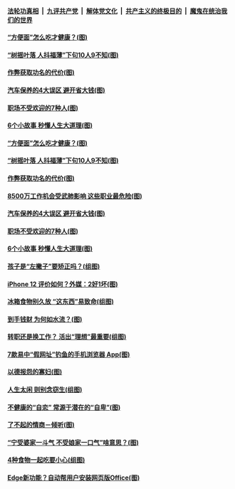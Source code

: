 

####  [法轮功真相](../../../../basic/blob/master/README.md?t=10241902) &nbsp;|&nbsp; [九评共产党](../../../../9ping.md/blob/master/README.md?t=10241902) &nbsp;|&nbsp; [解体党文化](../../../../jtdwh.md/blob/master/README.md?t=10241902)  &nbsp;|&nbsp; [共产主义的终极目的](../../../../gczydzjmd.md/blob/master/README.md?t=10241902) &nbsp;|&nbsp; [魔鬼在统治我们的世界](../../../../mgztzwmdsj.md/blob/master/README.md?t=10241902) 

#### [“方便面”怎么吃才健康？(图)](../pages/p8/949877.md?t=10241902) 

#### [“树摇叶落 人抖福薄”下句10人9不知(图)](../pages/p8/950173.md?t=10241902) 

#### [作弊获取功名的代价(图)](../pages/p8/949874.md?t=10241902) 

#### [汽车保养的4大误区 避开省大钱(图)](../pages/p8/950147.md?t=10241902) 

#### [职场不受欢迎的7种人(图)](../pages/p8/950137.md?t=10241902) 

#### [6个小故事 秒懂人生大道理(图)](../pages/p8/949858.md?t=10241902) 

#### [“方便面”怎么吃才健康？(图)](../pages/p8/949877.md?t=10241902) 

#### [“树摇叶落 人抖福薄”下句10人9不知(图)](../pages/p8/950173.md?t=10241902) 

#### [作弊获取功名的代价(图)](../pages/p8/949874.md?t=10241902) 

#### [8500万工作机会受武肺影响 这些职业最危险(图)](../pages/p8/950167.md?t=10241902) 

#### [汽车保养的4大误区 避开省大钱(图)](../pages/p8/950147.md?t=10241902) 

#### [职场不受欢迎的7种人(图)](../pages/p8/950137.md?t=10241902) 

#### [6个小故事 秒懂人生大道理(图)](../pages/p8/949858.md?t=10241902) 

#### [孩子是“左撇子”要矫正吗？(组图)](../pages/p8/950044.md?t=10241902) 

#### [iPhone 12 评价如何？外媒：2好1坏(图)](../pages/p8/950034.md?t=10241902) 

#### [冰箱食物别久放 “这东西”易致命(组图)](../pages/p8/949939.md?t=10241902) 

#### [到手钱财 为何如水流？(图)](../pages/p8/949390.md?t=10241902) 

#### [转职还是换工作？ 活出“理想”最重要(组图)](../pages/p8/947355.md?t=10241902) 

#### [7款易中“假网址”钓鱼的手机浏览器 App(图)](../pages/p8/949854.md?t=10241902) 

#### [以德报怨的寡妇(图)](../pages/p8/949469.md?t=10241902) 

#### [人生太闲 则别念窃生(组图)](../pages/p8/949860.md?t=10241902) 

#### [不健康的“自恋” 常源于潜在的“自卑”(图)](../pages/p8/947349.md?t=10241902) 

#### [了不起的情商－倾听(图)](../pages/p8/949810.md?t=10241902) 

#### [“宁受婆家一斗气 不受娘家一口气”啥意思？(图)](../pages/p8/949722.md?t=10241902) 

#### [4种食物一起吃要小心(组图)](../pages/p8/949545.md?t=10241902) 

#### [Edge新功能？自动帮用户安装网页版Office(图)](../pages/p8/949716.md?t=10241902) 

